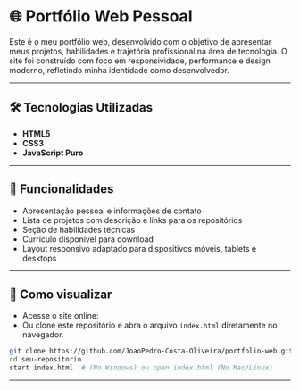 # 🌐 Portfólio Web Pessoal

Este é o meu portfólio web, desenvolvido com o objetivo de apresentar meus projetos, habilidades e trajetória profissional na área de tecnologia. O site foi construído com foco em responsividade, performance e design moderno, refletindo minha identidade como desenvolvedor.

---

## 🛠️ Tecnologias Utilizadas

- **HTML5**  
- **CSS3**  
- **JavaScript Puro**

---

## 📄 Funcionalidades


- Apresentação pessoal e informações de contato  
- Lista de projetos com descrição e links para os repositórios  
- Seção de habilidades técnicas  
- Currículo disponível para download  
- Layout responsivo adaptado para dispositivos móveis, tablets e desktops

---

## 🚀 Como visualizar

- Acesse o site online:   
- Ou clone este repositório e abra o arquivo `index.html` diretamente no navegador.

```bash
git clone https://github.com/JoaoPedro-Costa-Oliveira/portfolio-web.git
cd seu-repositorio
start index.html  # (No Windows) ou open index.html (No Mac/Linux)
```

---